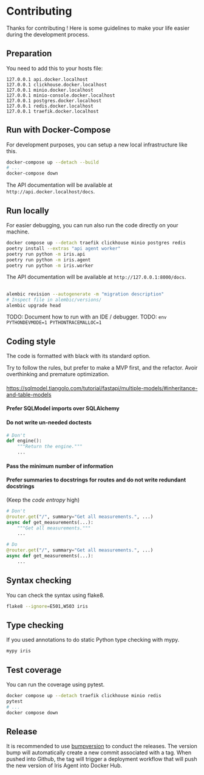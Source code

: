 # Contributing

Thanks for contributing ! Here is some guidelines to make your life easier during the development process.

## Preparation

You need to add this to your hosts file:
```
127.0.0.1 api.docker.localhost
127.0.0.1 clickhouse.docker.localhost
127.0.0.1 minio.docker.localhost
127.0.0.1 minio-console.docker.localhost
127.0.0.1 postgres.docker.localhost
127.0.0.1 redis.docker.localhost
127.0.0.1 traefik.docker.localhost
```

## Run with Docker-Compose

For development purposes, you can setup a new local infrastructure like this.

```bash
docker-compose up --detach --build
# ...
docker-compose down
```

The API documentation will be available at `http://api.docker.localhost/docs`.

## Run locally

For easier debugging, you can run also run the code directly on your machine.

```bash
docker compose up --detach traefik clickhouse minio postgres redis
poetry install --extras "api agent worker"
poetry run python -m iris.api
poetry run python -m iris.agent
poetry run python -m iris.worker
```

The API documentation will be available at `http://127.0.0.1:8000/docs`.

##
```bash
alembic revision --autogenerate -m "migration description"
# Inspect file in alembic/versions/
alembic upgrade head
```

TODO: Document how to run with an IDE / debugger.
TODO: `env PYTHONDEVMODE=1 PYTHONTRACEMALLOC=1`

## Coding style

The code is formatted with black with its standard option.

Try to follow the rules, but prefer to make a MVP first, and the refactor.
Avoir overthinking and premature optimization.

####

https://sqlmodel.tiangolo.com/tutorial/fastapi/multiple-models/#inheritance-and-table-models

#### Prefer SQLModel imports over SQLAlchemy

#### Do not write un-needed doctests

```python
# Don't
def engine():
    """Return the engine."""
    ...
```

#### Pass the minimum number of information

#### Prefer summaries to docstrings for routes and do not write redundant docstrings
(Keep the *code entropy* high)
```python
# Don't
@router.get("/", summary="Get all measurements.", ...)
async def get_measurements(...):
    """Get all measurements."""
    ...

# Do
@router.get("/", summary="Get all measurements.", ...)
async def get_measurements(...):
    ...
```

## Syntax checking

You can check the syntax using flake8.

```bash
flake8 --ignore=E501,W503 iris
```

## Type checking

If you used annotations to do static Python type checking with mypy.

```bash
mypy iris
```

## Test coverage

You can run the coverage using pytest.

```bash
docker compose up --detach traefik clickhouse minio redis
pytest
# ...
docker compose down
```


## Release

It is recommended to use [bumpversion](https://pypi.org/project/bumpversion/0.6.0/) to conduct the releases.
The version bump will automatically create a new commit associated with a tag.
When pushed into Github, the tag will trigger a deployment workflow that will push the new version of Iris Agent into Docker Hub.
